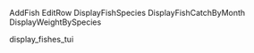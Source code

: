 AddFish
EditRow
DisplayFishSpecies
DisplayFishCatchByMonth
DisplayWeightBySpecies

display_fishes_tui